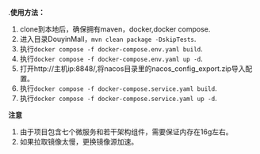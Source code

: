 .**使用方法：**
1.  clone到本地后，确保拥有maven，docker,docker compose.
2.  进入目录DouyinMall，`mvn clean package -DskipTests`.
3.  执行`docker compose -f docker-compose.env.yaml build`.
4.  执行`docker compose -f docker-compose.env.yaml up -d`.
5.  打开http://主机ip:8848/,将nacos目录里的nacos_config_export.zip导入配置。
6.  执行`docker compose -f docker-compose.service.yaml build`.
7.  执行`docker compose -f docker-compose.service.yaml up -d`.

**注意** 
1. 由于项目包含七个微服务和若干架构组件，需要保证内存在16g左右。
2. 如果拉取镜像太慢，更换镜像源加速。
